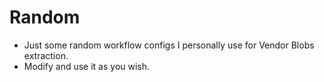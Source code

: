 # Random
- Just some random workflow configs I personally use for Vendor Blobs extraction.
- Modify and use it as you wish.
